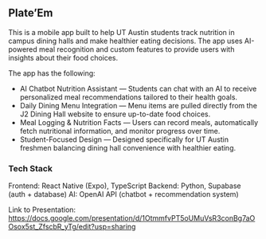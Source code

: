 ## Plate’Em 
This is a mobile app built to help UT Austin students track nutrition in campus dining halls and make healthier eating decisions. The app uses AI-powered meal recognition and custom features to provide users with insights about their food choices.

The app has the following:
- AI Chatbot Nutrition Assistant — Students can chat with an AI to receive personalized meal recommendations tailored to their health goals.
- Daily Dining Menu Integration — Menu items are pulled directly from the J2 Dining Hall website to ensure up-to-date food choices.
- Meal Logging & Nutrition Facts — Users can record meals, automatically fetch nutritional information, and monitor progress over time.
- Student-Focused Design — Designed specifically for UT Austin freshmen balancing dining hall convenience with healthier eating.


### Tech Stack
Frontend: React Native (Expo), TypeScript
Backend: Python, Supabase (auth + database)
AI: OpenAI API (chatbot + recommendation system)

Link to Presentation: https://docs.google.com/presentation/d/1OtmmfvPT5oUMuVsR3conBg7aOOsox5st_ZfscbR_yTg/edit?usp=sharing
